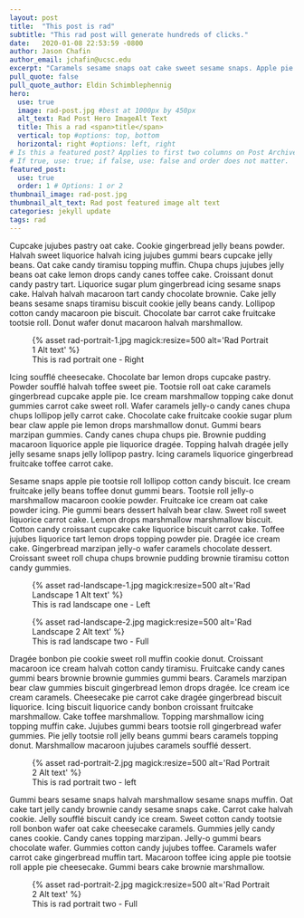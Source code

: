 ```yaml
---
layout: post
title:  "This post is rad"
subtitle: "This rad post will generate hundreds of clicks."
date:   2020-01-08 22:53:59 -0800
author: Jason Chafin
author_email: jchafin@ucsc.edu
excerpt: "Caramels sesame snaps oat cake sweet sesame snaps. Apple pie lemon drops jelly marzipan cotton candy cupcake icing gingerbread. Icing icing cake tiramisu cotton candy."
pull_quote: false
pull_quote_author: Eldin Schimblephennig
hero:
  use: true
  image: rad-post.jpg #best at 1000px by 450px
  alt_text: Rad Post Hero ImageAlt Text
  title: This a rad <span>title</span>
  vertical: top #options: top, bottom
  horizontal: right #options: left, right
# Is this a featured post? Applies to first two columns on Post Archive Page.
# If true, use: true; if false, use: false and order does not matter.
featured_post:
  use: true
  order: 1 # Options: 1 or 2
thumbnail_image: rad-post.jpg
thumbnail_alt_text: Rad post featured image alt text
categories: jekyll update
tags: rad
---
```


Cupcake jujubes pastry oat cake. Cookie gingerbread jelly beans powder. Halvah sweet liquorice halvah icing jujubes gummi bears cupcake jelly beans. Oat cake candy tiramisu topping muffin. Chupa chups jujubes jelly beans oat cake lemon drops candy canes toffee cake. Croissant donut candy pastry tart. Liquorice sugar plum gingerbread icing sesame snaps cake. Halvah halvah macaroon tart candy chocolate brownie. Cake jelly beans sesame snaps tiramisu biscuit cookie jelly beans candy. Lollipop cotton candy macaroon pie biscuit. Chocolate bar carrot cake fruitcake tootsie roll. Donut wafer donut macaroon halvah marshmallow.

<figure class="inline-image right">
   {% asset rad-portrait-1.jpg magick:resize=500 alt='Rad Portrait 1 Alt text' %}
   <figcaption>This is rad portrait one - Right</figcaption>
</figure>

Icing soufflé cheesecake. Chocolate bar lemon drops cupcake pastry. Powder soufflé halvah toffee sweet pie. Tootsie roll oat cake caramels gingerbread cupcake apple pie. Ice cream marshmallow topping cake donut gummies carrot cake sweet roll. Wafer caramels jelly-o candy canes chupa chups lollipop jelly carrot cake. Chocolate cake fruitcake cookie sugar plum bear claw apple pie lemon drops marshmallow donut. Gummi bears marzipan gummies. Candy canes chupa chups pie. Brownie pudding macaroon liquorice apple pie liquorice dragée. Topping halvah dragée jelly jelly sesame snaps jelly lollipop pastry. Icing caramels liquorice gingerbread fruitcake toffee carrot cake.

Sesame snaps apple pie tootsie roll lollipop cotton candy biscuit. Ice cream fruitcake jelly beans toffee donut gummi bears. Tootsie roll jelly-o marshmallow macaroon cookie powder. Fruitcake ice cream oat cake powder icing. Pie gummi bears dessert halvah bear claw. Sweet roll sweet liquorice carrot cake. Lemon drops marshmallow marshmallow biscuit. Cotton candy croissant cupcake cake liquorice biscuit carrot cake. Toffee jujubes liquorice tart lemon drops topping powder pie. Dragée ice cream cake. Gingerbread marzipan jelly-o wafer caramels chocolate dessert. Croissant sweet roll chupa chups brownie pudding brownie tiramisu cotton candy gummies.

<figure class="inline-image left">
   {% asset rad-landscape-1.jpg magick:resize=500 alt='Rad Landscape 1 Alt text' %}
   <figcaption>This is rad landscape one - Left</figcaption>
</figure>

<figure class="inline-image full">
   {% asset rad-landscape-2.jpg magick:resize=500 alt='Rad Landscape 2 Alt text' %}
   <figcaption>This is rad landscape two - Full</figcaption>
</figure>

Dragée bonbon pie cookie sweet roll muffin cookie donut. Croissant macaroon ice cream halvah cotton candy tiramisu. Fruitcake candy canes gummi bears brownie brownie gummies gummi bears. Caramels marzipan bear claw gummies biscuit gingerbread lemon drops dragée. Ice cream ice cream caramels. Cheesecake pie carrot cake dragée gingerbread biscuit liquorice. Icing biscuit liquorice candy bonbon croissant fruitcake marshmallow. Cake toffee marshmallow. Topping marshmallow icing topping muffin cake. Jujubes gummi bears tootsie roll gingerbread wafer gummies. Pie jelly tootsie roll jelly beans gummi bears caramels topping donut. Marshmallow macaroon jujubes caramels soufflé dessert.

<figure class="inline-image left">
   {% asset rad-portrait-2.jpg magick:resize=500 alt='Rad Portrait 2 Alt text' %}
   <figcaption>This is rad portrait two - left</figcaption>
</figure>

Gummi bears sesame snaps halvah marshmallow sesame snaps muffin. Oat cake tart jelly candy brownie candy sesame snaps cake. Carrot cake halvah cookie. Jelly soufflé biscuit candy ice cream. Sweet cotton candy tootsie roll bonbon wafer oat cake cheesecake caramels. Gummies jelly candy canes cookie. Candy canes topping marzipan. Jelly-o gummi bears chocolate wafer. Gummies cotton candy jujubes toffee. Caramels wafer carrot cake gingerbread muffin tart. Macaroon toffee icing apple pie tootsie roll apple pie cheesecake. Gummi bears cake brownie marshmallow.
<figure class="inline-image full">
   {% asset rad-portrait-2.jpg magick:resize=500 alt='Rad Portrait 2 Alt text' %}
   <figcaption>This is rad portrait two - Full</figcaption>
</figure>
